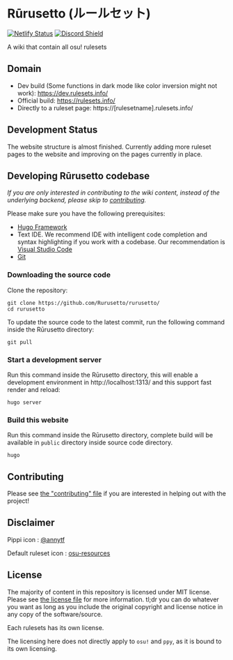 # Rūrusetto (ルールセット)

 [![Netlify Status](https://api.netlify.com/api/v1/badges/dda6b2bf-05d7-4d90-ad9d-b2a4c1bca8fa/deploy-status)](https://app.netlify.com/sites/osu-ruleset/deploys)
 [![Discord Shield](https://discordapp.com/api/guilds/700619421466624050/widget.png?style=shield)](https://discord.gg/CQPNADu)

 A wiki that contain all osu! rulesets

## Domain

- Dev build (Some functions in dark mode like color inversion might not work): https://dev.rulesets.info/
- Official build: https://rulesets.info/
- Directly to a ruleset page: https://[rulesetname].rulesets.info/

## Development Status

The website structure is almost finished. Currently adding more ruleset pages to the website and improving on the pages currently in place.

## Developing Rūrusetto codebase

*If you are only interested in contributing to the wiki content, instead of the underlying backend, please skip to [contributing](#contributing).*

Please make sure you have the following prerequisites:

- [Hugo Framework](https://gohugo.io/)
- Text IDE. We recommend IDE with intelligent code completion and syntax highlighting if you work with a codebase. Our recommendation is [Visual Studio Code](https://code.visualstudio.com/)
- [Git](https://git-scm.com/)

### Downloading the source code

Clone the repository:

```shell
git clone https://github.com/Rurusetto/rurusetto/
cd rurusetto
```

To update the source code to the latest commit, run the following command inside the Rūrusetto directory:

```shell
git pull
```

### Start a development server

Run this command inside the Rūrusetto directory, this will enable a development environment in http://localhost:1313/ and this support fast render and reload:

```shell
hugo server
```

### Build this website

Run this command inside the Rūrusetto directory, complete build will be available in `public` directory inside source code directory.

```shell
hugo
```

## Contributing

Please see [the "contributing" file](CONTRIBUTING.md) if you are interested in helping out with the project!

## Disclaimer

Pippi icon : [@annytf](https://twitter.com/annytf/status/991050258183434240)

Default ruleset icon : [osu-resources](https://github.com/ppy/osu-resources)

## License

The majority of content in this repository is licensed under MIT license. Please see [the license file](LICENSE) for more information. tl;dr you can do whatever you want as long as you include the original copyright and license notice in any copy of the software/source.

Each rulesets has its own license.

The licensing here does not directly apply to `osu!` and `ppy`, as it is bound to its own licensing.
